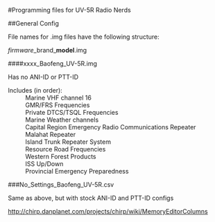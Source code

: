 #Programming files for UV-5R Radio Nerds

##General Config

File names for .img files have the following structure:

*firmware*\_brand\_**model**.img

####xxxx_Baofeng_UV-5R.img

Has no ANI-ID or PTT-ID

<dl>
  <dt>Includes (in order):</dt>
  <dd>Marine VHF channel 16</dd>
  <dd>GMR/FRS Frequencies</dd>
  <dd>Private DTCS/TSQL Frequencies</dd>
  <dd>Marine Weather channels</dd>
  <dd>Capital Region Emergency Radio Communications Repeater</dd>
  <dd>Malahat Repeater</dd>
  <dd>Island Trunk Repeater System</dd>
  <dd>Resource Road Frequencies</dd>
  <dd>Western Forest Products</dd>
  <dd>ISS Up/Down</dd>
  <dd>Provincial Emergency Preparedness</dd>
</dl>

###No_Settings_Baofeng_UV-5R.csv

Same as above, but with stock ANI-ID and PTT-ID configs

http://chirp.danplanet.com/projects/chirp/wiki/MemoryEditorColumns
